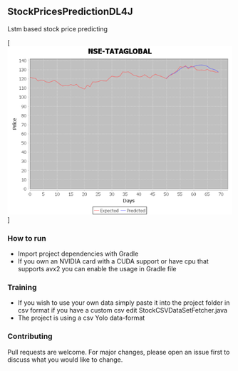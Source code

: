 ## StockPricesPredictionDL4J
Lstm based stock price predicting

[![Example result](https://github.com/BadlyDrunkScotsman/StockPricesPredictionDL4J/blob/main/Results.png)]

### How to run
* Import project dependencies with Gradle
* If you own an NVIDIA card with a CUDA support or have cpu that supports avx2 you can enable the usage in Gradle file

### Training
* If you wish to use your own data simply paste it into the project folder in csv format if you have a custom csv edit StockCSVDataSetFetcher.java
* The project is using a csv Yolo data-format

### Contributing
Pull requests are welcome. For major changes, please open an issue first to discuss what you would like to change.




